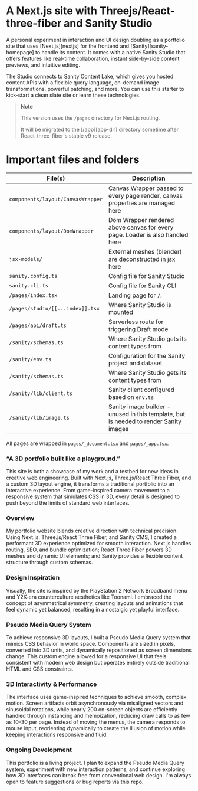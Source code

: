 # A Next.js site with Threejs/React-three-fiber and Sanity Studio

A personal experiment in interaction and UI design doubling as a portfolio site that uses [Next.js][nextjs] for the frontend and [Sanity][sanity-homepage] to handle its content.
It comes with a native Sanity Studio that offers features like real-time collaboration, instant side-by-side content previews, and intuitive editing.

The Studio connects to Sanity Content Lake, which gives you hosted content APIs with a flexible query language, on-demand image transformations, powerful patching, and more.
You can use this starter to kick-start a clean slate site or learn these technologies.

> **Note**
>
> This version uses the `/pages` directory for Next.js routing.
>
> It will be migrated to the [/app][app-dir] directory
> sometime after React-three-fiber's stable v9 release.

# Important files and folders

| File(s)                          | Description                                                                           |
| -------------------------------- | ------------------------------------------------------------------------------------- |
| `components/layout/CanvasWrapper`| Canvas Wrapper passed to every page render, canvas properties are managed here        |
| `components/layout/DomWrapper`   | Dom Wrapper rendered above canvas for every page. Loader is also handled here         |
| `jsx-models/`                   | External meshes (blender) are deconstructed in jsx here                               |
| `sanity.config.ts`               | Config file for Sanity Studio                                                         |
| `sanity.cli.ts`                  | Config file for Sanity CLI                                                            |
| `/pages/index.tsx`               | Landing page for `/`.                                                                 |
| `/pages/studio/[[...index]].tsx` | Where Sanity Studio is mounted                                                        |
| `/pages/api/draft.ts`            | Serverless route for triggering Draft mode                                            |
| `/sanity/schemas.ts`             | Where Sanity Studio gets its content types from                                       |
| `/sanity/env.ts`                 | Configuration for the Sanity project and dataset                                      |
| `/sanity/schemas.ts`             | Where Sanity Studio gets its content types from                                       |
| `/sanity/lib/client.ts`          | Sanity client configured based on `env.ts`                                            |
| `/sanity/lib/image.ts`           | Sanity image builder - unused in this template, but is needed to render Sanity images |

All pages are wrapped in `pages/_document.tsx` and `pages/_app.tsx`.

### “A 3D portfolio built like a playground.”

This site is both a showcase of my work and a testbed for new ideas in creative web engineering.
Built with Next.js, Three.js/React Three Fiber, and a custom 3D layout engine, it transforms a traditional portfolio into an interactive experience.
From game-inspired camera movement to a responsive system that simulates CSS in 3D, every detail is designed to push beyond the limits of standard web interfaces.

### Overview

My portfolio website blends creative direction with technical precision. Using Next.js, Three.js/React Three Fiber, and Sanity CMS, I created a performant 3D experience optimized for smooth interaction. Next.js handles routing, SEO, and bundle optimization; React Three Fiber powers 3D meshes and dynamic UI elements; and Sanity provides a flexible content structure through custom schemas.

### Design Inspiration

Visually, the site is inspired by the PlayStation 2 Network Broadband menu and Y2K-era counterculture aesthetics like Toonami. I embraced the concept of asymmetrical symmetry, creating layouts and animations that feel dynamic yet balanced, resulting in a nostalgic yet playful interface.

### Pseudo Media Query System

To achieve responsive 3D layouts, I built a Pseudo Media Query system that mimics CSS behavior in world space. Components are sized in pixels, converted into 3D units, and dynamically repositioned as screen dimensions change. This custom engine allowed for a responsive UI that feels consistent with modern web design but operates entirely outside traditional HTML and CSS constraints.

### 3D Interactivity & Performance

The interface uses game-inspired techniques to achieve smooth, complex motion. Screen artifacts orbit asynchronously via misaligned vectors and sinusoidal rotations, while nearly 200 on-screen objects are efficiently handled through instancing and memoization, reducing draw calls to as few as 10–30 per page. Instead of moving the menus, the camera responds to mouse input, reorienting dynamically to create the illusion of motion while keeping interactions responsive and fluid.

### Ongoing Development

This portfolio is a living project. I plan to expand the Pseudo Media Query system, experiment with new interaction patterns, and continue exploring how 3D interfaces can break free from conventional web design. I'm always open to feature suggestions or bug reports via this repo.
